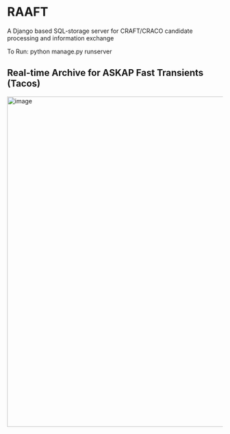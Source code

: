 # RAAFT

A Django based SQL-storage server for CRAFT/CRACO candidate processing and information exchange

To Run: 
    python manage.py runserver
## Real-time Archive for ASKAP Fast Transients (Tacos)
<img width="772" alt="image" src="https://user-images.githubusercontent.com/16667028/155990313-d1fb636c-b824-497d-bf99-f6a0df5b45d8.png">
